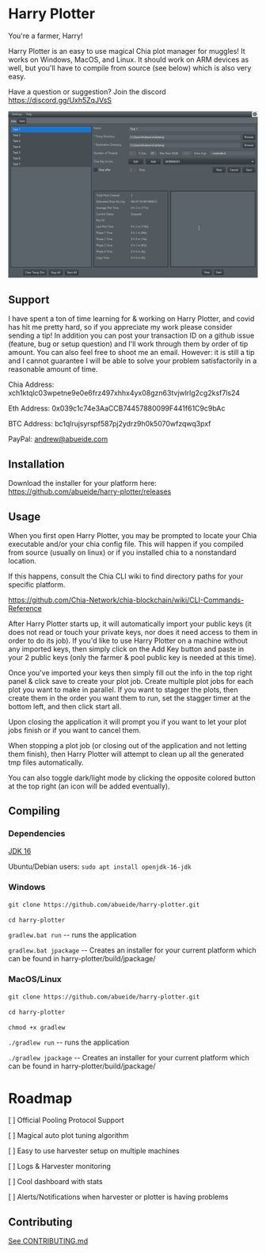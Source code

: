 # Harry Plotter

You're a farmer, Harry!

Harry Plotter is an easy to use magical Chia plot manager for muggles! It works on Windows, MacOS, and Linux. It should work on ARM devices as well, but you'll have to compile from source (see below) which is also very easy.

Have a question or suggestion? Join the discord https://discord.gg/Uxh5ZqJVsS

![demo.png](wiki/demo.png)

## Support

I have spent a ton of time learning for & working on Harry Plotter, and covid has hit me pretty hard, so if you appreciate my work please consider sending a tip! In addition you can post your transaction ID on a github issue (feature, bug or setup question) and I'll work through them by order of tip amount. You can also feel free to shoot me an email. However: it is still a tip and I cannot guarantee I will be able to solve your problem satisfactorily in a reasonable amount of time.

Chia Address: xch1ktqlc03wpetne9e0e6frz497xhhx4yx08gzn63tvjwlrlg2cg2ksf7ls24

Eth Address: 0x039c1c74e3AaCCB74457880099F441f61C9c9bAc

BTC Address: bc1qlrujsyrspf587pj2ydrz9h0k5070wfzqwq3pxf

PayPal: andrew@abueide.com

## Installation

Download the installer for your platform here: https://github.com/abueide/harry-plotter/releases

## Usage

When you first open Harry Plotter, you may be prompted to locate your Chia executable and/or your chia config file. This will happen if you compiled from source (usually on linux) or if you installed chia to a nonstandard location.

If this happens, consult the Chia CLI wiki to find directory paths for your specific platform.

https://github.com/Chia-Network/chia-blockchain/wiki/CLI-Commands-Reference

After Harry Plotter starts up, it will automatically import your public keys (it does not read or touch your private keys, nor does it need access to them in order to do its job). If you'd like to use Harry Plotter on a machine without any imported keys, then simply click on the Add Key button and paste in your 2 public keys (only the farmer & pool public key is needed at this time).

Once you've imported your keys then simply fill out the info in the top right panel & click save to create your plot job. Create multiple plot jobs for each plot you want to make in parallel. If you want to stagger the plots, then create them in the order you want them to run, set the stagger timer at the bottom left, and then click start all.

Upon closing the application it will prompt you if you want to let your plot jobs finish or if you want to cancel them.

When stopping a plot job (or closing out of the application and not letting them finish), then Harry Plotter will attempt to clean up all the generated tmp files automatically.

You can also toggle dark/light mode by clicking the opposite colored button at the top right (an icon will be added eventually).

## Compiling

### Dependencies

[JDK 16](https://adoptopenjdk.net/?variant=openjdk16&jvmVariant=hotspot)

Ubuntu/Debian users: `sudo apt install openjdk-16-jdk`

### Windows
`git clone https://github.com/abueide/harry-plotter.git`

`cd harry-plotter`

`gradlew.bat run` --  runs the application

`gradlew.bat jpackage` --  Creates an installer for your current platform which can be found in harry-plotter/build/jpackage/

### MacOS/Linux

`git clone https://github.com/abueide/harry-plotter.git`

`cd harry-plotter`

`chmod +x gradlew`

`./gradlew run` --  runs the application

`./gradlew jpackage` --  Creates an installer for your current platform which can be found in harry-plotter/build/jpackage/

# Roadmap
[ ] Official Pooling Protocol Support

[ ] Magical auto plot tuning algorithm

[ ] Easy to use harvester setup on multiple machines

[ ] Logs & Harvester monitoring

[ ] Cool dashboard with stats

[ ] Alerts/Notifications when harvester or plotter is having problems

## Contributing

[See CONTRIBUTING.md](CONTRIBUTING.md)
